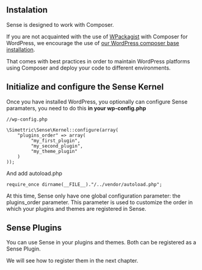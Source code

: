 ## Instalation

Sense is designed to work with Composer. 

If you are not acquainted with the use of [WPackagist](https://wpackagist.org/) with Composer for WordPress, we encourage the use of [our WordPress composer base installation](https://github.com/Simettric/wordpress-composer-installation).

That comes with best practices in order to maintain WordPress platforms using Composer and deploy your code to different environments.

    
## Initialize and configure the Sense Kernel

Once you have installed WordPress, you optionally can configure Sense paramaters, you need to do this **in your wp-config.php**

    //wp-config.php
     
    \Simettric\Sense\Kernel::configure(array(
        "plugins_order" => array(
             "my_first_plugin", 
             "my_second_plugin", 
             "my_theme_plugin"
        )
    ));
     
And add autoload.php

    require_once dirname(__FILE__)."/../vendor/autoload.php";     

At this time, Sense only have one global configuration parameter: the plugins_order parameter.
This parameter is used to customize the order in which your plugins and themes are registered in Sense.


## Sense Plugins

You can use Sense in your plugins and themes. Both can be registered as a Sense Plugin.

We will see how to register them in the next chapter.